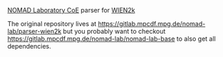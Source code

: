 [NOMAD Laboratory CoE](http://nomad-coe.eu) parser for [WIEN2k](http://www.wien2k.at/)

The original repository lives at
    https://gitlab.mpcdf.mpg.de/nomad-lab/parser-wien2k
but you probably want to checkout
    https://gitlab.mpcdf.mpg.de/nomad-lab/nomad-lab-base
to also get all dependencies.
